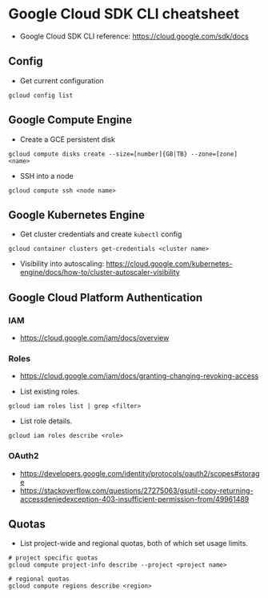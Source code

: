 # Google Cloud SDK CLI cheatsheet

* Google Cloud SDK CLI reference: https://cloud.google.com/sdk/docs

## Config
* Get current configuration
```
gcloud config list
```

## Google Compute Engine

* Create a GCE persistent disk
```
gcloud compute disks create --size=[number]{GB|TB} --zone=[zone] <name>
```

* SSH into a node
```
gcloud compute ssh <node name>
```

## Google Kubernetes Engine
* Get cluster credentials and create `kubectl` config
```
gcloud container clusters get-credentials <cluster name>
```

* Visibility into autoscaling: https://cloud.google.com/kubernetes-engine/docs/how-to/cluster-autoscaler-visibility

## Google Cloud Platform Authentication
### IAM
* https://cloud.google.com/iam/docs/overview

### Roles
* https://cloud.google.com/iam/docs/granting-changing-revoking-access

* List existing roles.
```
gcloud iam roles list | grep <filter>
```

* List role details.
```
gcloud iam roles describe <role>
```

### OAuth2
* https://developers.google.com/identity/protocols/oauth2/scopes#storage
* https://stackoverflow.com/questions/27275063/gsutil-copy-returning-accessdeniedexception-403-insufficient-permission-from/49961489


## Quotas
* List project-wide and regional quotas, both of which set usage limits.
```
# project specific quotas
gcloud compute project-info describe --project <project name>

# regional quotas
gcloud compute regions describe <region>
```


